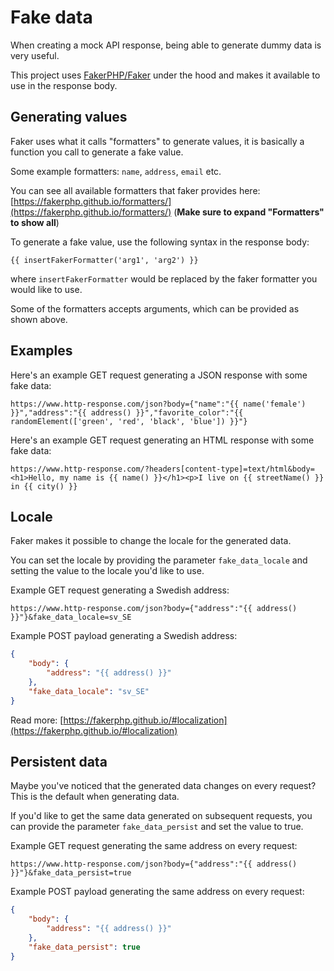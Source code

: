 # Fake data

When creating a mock API response, being able to generate dummy data is very useful.

This project uses [FakerPHP/Faker](https://fakerphp.github.io/) under the hood and makes it available
to use in the response body.

## Generating values

Faker uses what it calls "formatters" to generate values, it is basically a function you call to
generate a fake value. 

Some example formatters: ``name``, ``address``, ``email`` etc.

You can see all available formatters that faker provides here:  
[https://fakerphp.github.io/formatters/](https://fakerphp.github.io/formatters/) (**Make sure to expand "Formatters" to show all**)

To generate a fake value, use the following syntax in the response body:  

```
{{ insertFakerFormatter('arg1', 'arg2') }}
```

where ``insertFakerFormatter`` would be replaced by the faker formatter you would like to use. 

Some of the formatters accepts arguments, which can be provided as shown above.

## Examples

Here's an example GET request generating a JSON response with some fake data:

```
https://www.http-response.com/json?body={"name":"{{ name('female') }}","address":"{{ address() }}","favorite_color":"{{ randomElement(['green', 'red', 'black', 'blue']) }}"}
```

Here's an example GET request generating an HTML response with some fake data:
```
https://www.http-response.com/?headers[content-type]=text/html&body=<h1>Hello, my name is {{ name() }}</h1><p>I live on {{ streetName() }} in {{ city() }}
```

## Locale

Faker makes it possible to change the locale for the generated data.

You can set the locale by providing the parameter ``fake_data_locale`` and setting the value to the
locale you'd like to use.

Example GET request generating a Swedish address:
```
https://www.http-response.com/json?body={"address":"{{ address() }}"}&fake_data_locale=sv_SE
```
 
Example POST payload generating a Swedish address:
```json
{
    "body": {
        "address": "{{ address() }}"
    },
    "fake_data_locale": "sv_SE"
}
```

Read more:
[https://fakerphp.github.io/#localization](https://fakerphp.github.io/#localization)

## Persistent data

Maybe you've noticed that the generated data changes on every request?
This is the default when generating data.

If you'd like to get the same data generated on subsequent requests, you can provide the parameter
``fake_data_persist`` and set the value to true.

Example GET request generating the same address on every request:
```
https://www.http-response.com/json?body={"address":"{{ address() }}"}&fake_data_persist=true
```

Example POST payload generating the same address on every request:
```json
{
    "body": {
        "address": "{{ address() }}"
    },
    "fake_data_persist": true
}
```